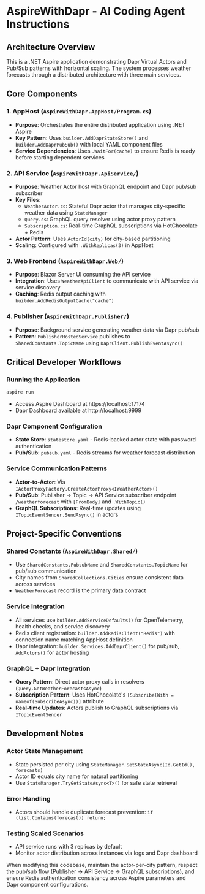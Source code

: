 # AspireWithDapr - AI Coding Agent Instructions

## Architecture Overview

This is a .NET Aspire application demonstrating Dapr Virtual Actors and Pub/Sub patterns with horizontal scaling. The system processes weather forecasts through a distributed architecture with three main services.

## Core Components

### 1. AppHost (`AspireWithDapr.AppHost/Program.cs`)
- **Purpose**: Orchestrates the entire distributed application using .NET Aspire
- **Key Pattern**: Uses `builder.AddDaprStateStore()` and `builder.AddDaprPubSub()` with local YAML component files
- **Service Dependencies**: Uses `.WaitFor(cache)` to ensure Redis is ready before starting dependent services

### 2. API Service (`AspireWithDapr.ApiService/`)
- **Purpose**: Weather Actor host with GraphQL endpoint and Dapr pub/sub subscriber
- **Key Files**:
  - `WeatherActor.cs`: Stateful Dapr actor that manages city-specific weather data using `StateManager`
  - `Query.cs`: GraphQL query resolver using actor proxy pattern
  - `Subscription.cs`: Real-time GraphQL subscriptions via HotChocolate + Redis
- **Actor Pattern**: Uses `ActorId(city)` for city-based partitioning
- **Scaling**: Configured with `.WithReplicas(3)` in AppHost

### 3. Web Frontend (`AspireWithDapr.Web/`)
- **Purpose**: Blazor Server UI consuming the API service
- **Integration**: Uses `WeatherApiClient` to communicate with API service via service discovery
- **Caching**: Redis output caching with `builder.AddRedisOutputCache("cache")`

### 4. Publisher (`AspireWithDapr.Publisher/`)
- **Purpose**: Background service generating weather data via Dapr pub/sub
- **Pattern**: `PublisherHostedService` publishes to `SharedConstants.TopicName` using `DaprClient.PublishEventAsync()`

## Critical Developer Workflows

### Running the Application
```bash
aspire run
```
- Access Aspire Dashboard at https://localhost:17174
- Dapr Dashboard available at http://localhost:9999

### Dapr Component Configuration
- **State Store**: `statestore.yaml` - Redis-backed actor state with password authentication
- **Pub/Sub**: `pubsub.yaml` - Redis streams for weather forecast distribution

### Service Communication Patterns
- **Actor-to-Actor**: Via `IActorProxyFactory.CreateActorProxy<IWeatherActor>()`
- **Pub/Sub**: Publisher → Topic → API Service subscriber endpoint `/weatherforecast` with `[FromBody]` and `.WithTopic()`
- **GraphQL Subscriptions**: Real-time updates using `ITopicEventSender.SendAsync()` in actors

## Project-Specific Conventions

### Shared Constants (`AspireWithDapr.Shared/`)
- Use `SharedConstants.PubsubName` and `SharedConstants.TopicName` for pub/sub communication
- City names from `SharedCollections.Cities` ensure consistent data across services
- `WeatherForecast` record is the primary data contract

### Service Integration
- All services use `builder.AddServiceDefaults()` for OpenTelemetry, health checks, and service discovery
- Redis client registration: `builder.AddRedisClient("Redis")` with connection name matching AppHost definition
- Dapr integration: `builder.Services.AddDaprClient()` for pub/sub, `AddActors()` for actor hosting

### GraphQL + Dapr Integration
- **Query Pattern**: Direct actor proxy calls in resolvers (`Query.GetWeatherForecastsAsync`)
- **Subscription Pattern**: Uses HotChocolate's `[Subscribe(With = nameof(SubscribeAsync))]` attribute
- **Real-time Updates**: Actors publish to GraphQL subscriptions via `ITopicEventSender`

## Development Notes

### Actor State Management
- State persisted per city using `StateManager.SetStateAsync(Id.GetId(), forecasts)`
- Actor ID equals city name for natural partitioning
- Use `StateManager.TryGetStateAsync<T>()` for safe state retrieval

### Error Handling
- Actors should handle duplicate forecast prevention: `if (list.Contains(forecast)) return;`

### Testing Scaled Scenarios
- API service runs with 3 replicas by default
- Monitor actor distribution across instances via logs and Dapr dashboard

When modifying this codebase, maintain the actor-per-city pattern, respect the pub/sub flow (Publisher → API Service → GraphQL subscriptions), and ensure Redis authentication consistency across Aspire parameters and Dapr component configurations.
